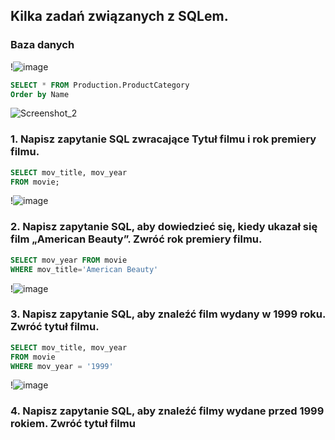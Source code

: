 ## Kilka zadań związanych z SQLem.

### Baza danych
!![image](https://github.com/SebastianKlimas/Portfolio/assets/68077439/df3bfdf0-ac20-4df0-987f-82583fc01f9a)



```sql
SELECT * FROM Production.ProductCategory
Order by Name
```
![Screenshot_2](https://github.com/SebastianKlimas/Portfolio/assets/68077439/8bfb1e66-5370-43c9-98ce-077499715e49)

### 1. Napisz zapytanie SQL zwracające Tytuł filmu i rok premiery filmu.
```sql
SELECT mov_title, mov_year
FROM movie;
```
!![image](https://github.com/SebastianKlimas/Portfolio/assets/68077439/ba28b6d7-64fd-4fb0-9544-0bf53dfe304c)

### 2. Napisz zapytanie SQL, aby dowiedzieć się, kiedy ukazał się film „American Beauty”. Zwróć rok premiery filmu.
```sql
SELECT mov_year FROM movie 
WHERE mov_title='American Beauty'
```
!![image](https://github.com/SebastianKlimas/Portfolio/assets/68077439/4bb040c2-a3c8-4597-9397-2892de68a71c)

### 3. Napisz zapytanie SQL, aby znaleźć film wydany w 1999 roku. Zwróć tytuł filmu.
```sql
SELECT mov_title, mov_year
FROM movie
WHERE mov_year = '1999'
```
!![image](https://github.com/SebastianKlimas/Portfolio/assets/68077439/f31461c9-2381-4036-bdbe-66bfa1bc353c)

### 4. Napisz zapytanie SQL, aby znaleźć filmy wydane przed 1999 rokiem. Zwróć tytuł filmu
```sql

